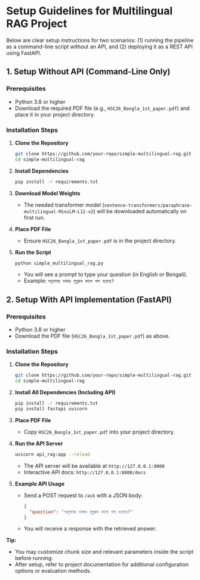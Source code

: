 # Setup Guidelines for Multilingual RAG Project

Below are clear setup instructions for two scenarios: (1) running the pipeline as a command-line script without an API, and (2) deploying it as a REST API using FastAPI.

## 1. Setup Without API (Command-Line Only)

### Prerequisites

- Python 3.8 or higher
- Download the required PDF file (e.g., `HSC26_Bangla_1st_paper.pdf`) and place it in your project directory.

### Installation Steps

1. **Clone the Repository**
   ```bash
   git clone https://github.com/your-repo/simple-multilingual-rag.git
   cd simple-multilingual-rag
   ```

2. **Install Dependencies**
   ```bash
   pip install -r requirements.txt
   ```

3. **Download Model Weights**
   - The needed transformer model (`sentence-transformers/paraphrase-multilingual-MiniLM-L12-v2`) will be downloaded automatically on first run.

4. **Place PDF File**
   - Ensure `HSC26_Bangla_1st_paper.pdf` is in the project directory.

5. **Run the Script**
   ```bash
   python simple_multilingual_rag.py
   ```
   - You will see a prompt to type your question (in English or Bengali).
   - Example: `অনুপমের ভাষায় সুপুরুষ কাকে বলা হয়েছে?`

## 2. Setup With API Implementation (FastAPI)

### Prerequisites

- Python 3.8 or higher
- Download the PDF file (`HSC26_Bangla_1st_paper.pdf`) as above.

### Installation Steps

1. **Clone the Repository**
   ```bash
   git clone https://github.com/your-repo/simple-multilingual-rag.git
   cd simple-multilingual-rag
   ```

2. **Install All Dependencies (Including API)**
   ```bash
   pip install -r requirements.txt
   pip install fastapi uvicorn
   ```

3. **Place PDF File**
   - Copy `HSC26_Bangla_1st_paper.pdf` into your project directory.

4. **Run the API Server**
   ```bash
   uvicorn api_rag:app --reload
   ```
   - The API server will be available at `http://127.0.0.1:8000`
   - Interactive API docs: `http://127.0.0.1:8000/docs`

5. **Example API Usage**
   - Send a POST request to `/ask` with a JSON body:  
     ```json
     {
       "question": "অনুপমের ভাষায় সুপুরুষ কাকে বলা হয়েছে?"
     }
     ```
   - You will receive a response with the retrieved answer.

**Tip:**  
- You may customize chunk size and relevant parameters inside the script before running.
- After setup, refer to project documentation for additional configuration options or evaluation methods.
